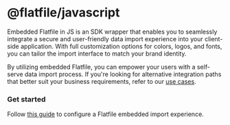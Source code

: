 # @flatfile/javascript

Embedded Flatfile in JS is an SDK wrapper that enables you to seamlessly integrate a secure and user-friendly data import experience into your client-side application. With full customization options for colors, logos, and fonts, you can tailor the import interface to match your brand identity.

By utilizing embedded Flatfile, you can empower your users with a self-serve data import process. If you're looking for alternative integration paths that better suit your business requirements, refer to our [use cases](https://flatfile.com/docs/core-paths/).

### Get started

Follow [this guide](https://flatfile.com/docs/guides/use-cases/embedding/javascript/guide) to configure a Flatfile embedded import experience.
